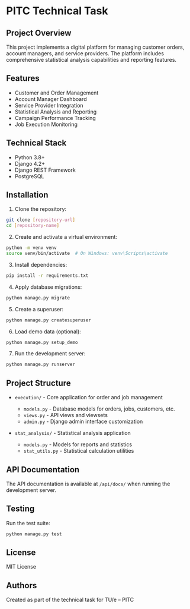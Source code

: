# PITC Technical Task

## Project Overview
This project implements a digital platform for managing customer orders, account managers, and service providers. The platform includes comprehensive statistical analysis capabilities and reporting features.

## Features
- Customer and Order Management
- Account Manager Dashboard
- Service Provider Integration
- Statistical Analysis and Reporting
- Campaign Performance Tracking
- Job Execution Monitoring

## Technical Stack
- Python 3.8+
- Django 4.2+
- Django REST Framework
- PostgreSQL

## Installation

1. Clone the repository:
```bash
git clone [repository-url]
cd [repository-name]
```

2. Create and activate a virtual environment:
```bash
python -m venv venv
source venv/bin/activate  # On Windows: venv\Scripts\activate
```

3. Install dependencies:
```bash
pip install -r requirements.txt
```

4. Apply database migrations:
```bash
python manage.py migrate
```

5. Create a superuser:
```bash
python manage.py createsuperuser
```

6. Load demo data (optional):
```bash
python manage.py setup_demo
```

7. Run the development server:
```bash
python manage.py runserver
```

## Project Structure
- `execution/` - Core application for order and job management
  - `models.py` - Database models for orders, jobs, customers, etc.
  - `views.py` - API views and viewsets
  - `admin.py` - Django admin interface customization
  
- `stat_analysis/` - Statistical analysis application
  - `models.py` - Models for reports and statistics
  - `stat_utils.py` - Statistical calculation utilities
  
## API Documentation
The API documentation is available at `/api/docs/` when running the development server.

## Testing
Run the test suite:
```bash
python manage.py test
```

## License
MIT License

## Authors
Created as part of the technical task for TU/e – PITC 
